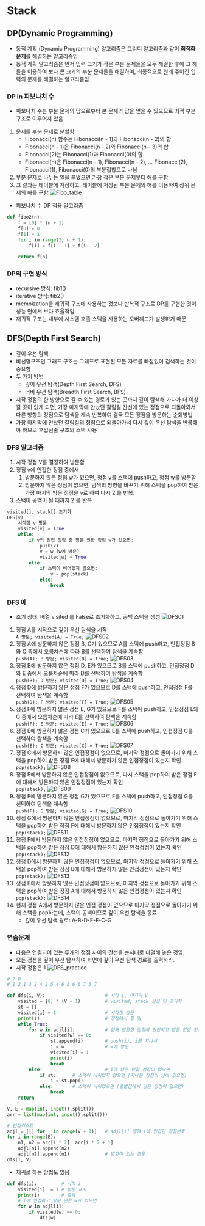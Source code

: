 # Stack
## DP(Dynamic Programming)
- 동적 계획 (Dynamic Programming) 알고리즘은 그리디 알고리즘과 같이 **최적화 문제**를 해결하는 알고리즘임
- 동적 계획 알고리즘은 먼저 입력 크기가 작은 부분 문제들을 모두 해결한 후에 그 해들을 이용하여 보다 큰 크기의 부분 문제들을 해결하여, 최종적으로 원래 주어진 입력의 문제를 해결하는 알고리즘임

### DP in 피보나치 수
- 피보나치 수는 부분 문제의 답으로부터 본 문제의 답을 얻을 수 있으므로 최적 부분 구조로 이루어져 있음
1. 문제를 부분 문제로 분할함
    - Fibonacci(n) 함수는 Fibonacci(n - 1)과 Fibonacci(n - 2)의 합
    - Fibonacci(n - 1)은 Fibonacci(n - 2)와 Fibonacci(n - 3)의 합
    - Fibonacci(2)는 Fibonacci(1)과 Fibonacci(0)의 합
    - Fibonacci(n)은 Fibonacci(n - 1), Fibonacci(n - 2), ... Fibonacci(2), Fibonacci(1), Fibonacci(0)의 부분집합으로 나뉨
2. 부분 문제로 나누는 일을 끝냈으면 가장 작은 부분 문제부터 해를 구함
3. 그 결과는 테이블에 저장하고, 테이블에 저장된 부분 문제의 해를 이용하여 상위 문제의 해를 구함
![Fibo_table](./asset/Fibo_table.PNG)
- 피보나치 수 DP 적용 알고리즘
```python
def fibo2(n):
    f = [0] * (n + 1)
    f[0] = 0
    f[1] = 1
    for i in range(2, n + 1):
        f[i] = f[i - 1] + f[i - 2]
    
    return f[n]
```

### DP의 구현 방식
- recursive 방식: fib1()
- iterative 방식: fib2()
- memoization을 재귀적 구조에 사용하는 것보다 반복적 구조로 DP를 구현한 것이 성능 면에서 보다 효율적임
- 재귀적 구조는 내부에 시스템 호출 스택을 사용하는 오버헤드가 발생하기 때문

## DFS(Depth First Search)
- 깊이 우선 탐색
- 비선형구조인 그래프 구조는 그래프로 표현된 모든 자료를 빠짐없이 검색하는 것이 중요함
- 두 가지 방법
    - 깊이 우선 탐색(Depth First Search, DFS)
    - 너비 우선 탐색(Breadth First Search, BFS)
- 시작 정점의 한 방향으로 갈 수 있는 경로가 있는 곳까지 깊이 탐색해 가다가 더 이상 갈 곳이 없게 되면, 가장 마지막에 만났던 갈림길 간선에 있는 정점으로 되돌아와서 다른 방향의 정점으로 탐색을 계속 반복하여 결국 모든 정점을 방문하는 순회방법
- 가장 마지막에 만났던 갈림길의 정점으로 되돌아가서 다시 깊이 우선 탐색을 반복해야 하므로 후입선출 구조의 스택 사용

### DFS 알고리즘
1. 시작 정점 V를 결정하여 방문함
2. 정점 v에 인접한 정점 중에서
    1. 방문하지 않은 정점 w가 있으면, 정점 v를 스택에 push하고, 정점 w를 방문함
    2. 방문하지 않은 정점이 없으면, 탐색의 방향을 바꾸기 위해 스택을 pop하여 받은 가장 마지막 방문 정점을 v로 하여 다시 2.를 반복.
3. 스택이 공백이 될 때까지 2.를 반복
```python
visited[], stack[] 초기화
DFS(v)
    시작점 v 방문
    visited[v] = True
    while:
        if v의 인접 정점 중 방문 안한 정점 w가 있으면:
            push(v)
            v = w (w에 방문)
            visited[w] = True
        else:
            if 스택이 비어있지 않으면:
                v = pop(stack)
            else:
                break
```

### DFS 예
- 초기 상태: 배열 visited 를 False로 초기화하고, 공백 스택을 생성
![DFS01](./asset/DFS01.PNG)
1. 정점 A를 시작으로 깊이 우선 탐색을 시작    
`A 방문; visited[A] = True;`
![DFS02](./asset/DFS02.PNG)
2. 정점 A에 방문하지 않은 정점 B, C가 있으므로 A를 스택에 push하고, 인접정점 B와 C 중에서 오름차순에 따라 B를 선택하여 탐색을 계속함    
`push(A); B 방문; visited[B] = True;`
![DFS03](./asset/DFS03.PNG)
3. 정점 B에 방문하지 않은 정점 D, E가 있으므로 B를 스택에 push하고, 인접정점 D와 E 중에서 오름차순에 따라 D를 선택하여 탐색을 계속함    
`push(B); D 방문; visited[D] = True;`
![DFS04](./asset/DFS04.PNG)
4. 정점 D에 방문하지 않은 정점 F가 있으므로 D를 스택에 push하고, 인접정점 F를 선택하여 탐색을 계속함    
`push(D); F 방문; visited[F] = True;`
![DFS05](./asset/DFS05.PNG)
5. 정점 F에 방문하지 않은 정점 E, G가 있으므로 F를 스택에 push하고, 인접정점 E와 G 중에서 오름차순에 따라 E를 선택하여 탐색을 계속함    
`push(F); E 방문; visited[E] = True;`
![DFS06](./asset/DFS06.PNG)
6. 정점 E에 방문하지 않은 정점 C가 있으므로 E를 스택에 push하고, 인접정점 C를 선택하여 탐색을 계속함    
`push(E); C 방문; visited[C] = True;`
![DFS07](./asset/DFS07.PNG)
7. 정점 C에서 방문하지 않은 인접정점이 없으므로, 마지막 정점으로 돌아가기 위해 스택을 pop하여 받은 정점 E에 대해서 방문하지 않은 인접정점이 있는지 확인    
`pop(stack);`
![DFS08](./asset/DFS08.PNG)
8. 정점 E에서 방문하지 않은 인접정점이 없으므로, 다시 스택을 pop하여 받은 정점 F에 대해서 방문하지 않은 인접정점이 있는지 확인    
`pop(stack);`
![DFS09](./asset/DFS09.PNG)
9. 정점 F에 방문하지 않은 정점 G가 있으므로 F를 스택에 push하고, 인접정점 G를 선택하여 탐색을 계속함    
`push(F); G 방문; visited[G] = True;`
![DFS10](./asset/DFS10.PNG)
10. 정점 G에서 방문하지 않은 인접정점이 없으므로, 마지막 정점으로 돌아가기 위해 스택을 pop하여 받은 정점 F에 대해서 방문하지 않은 인접정점이 있는지 확인    
`pop(stack);`
![DFS11](./asset/DFS11.PNG)
11. 정점 F에서 방문하지 않은 인접정점이 없으므로, 마지막 정점으로 돌아가기 위해 스택을 pop하여 받은 정점 D에 대해서 방문하지 않은 인접정점이 있는지 확인    
`pop(stack);`
![DFS12](./asset/DFS12.PNG)
12. 정점 D에서 방문하지 않은 인접정점이 없으므로, 마지막 정점으로 돌아가기 위해 스택을 pop하여 받은 정점 B에 대해서 방문하지 않은 인접정점이 있는지 확인    
`pop(stack);`
![DFS13](./asset/DFS13.PNG)
13. 정점 B에서 방문하지 않은 인접정점이 없으므로, 마지막 정점으로 돌아가기 위해 스택을 pop하여 받은 정점 A에 대해서 방문하지 않은 인접정점이 있는지 확인    
`pop(stack);`
![DFS14](./asset/DFS14.PNG)
14. 현재 정점 A에서 방문하지 않은 인접 정점이 없으므로 마지막 정점으로 돌아가기 위해 스택을 pop하는데, 스택이 공백이므로 깊이 우선 탐색을 종료    
    - 깊이 우선 탐색 경로: A-B-D-F-E-C-G

### 연습문제
- 다음은 연결되어 있는 두개의 정점 사이의 간선을 순서대로 나열해 놓은 것임.
- 모든 정점을 깊이 우선 탐색하여 화면에 깊이 우선 탐색 경로를 출력하라.
- 시작 정점은 1
![DFS_practice](./asset/DFS_practice.PNG)
```python
# 7 8
# 1 2 1 3 2 4 2 5 4 6 5 6 6 7 3 7

def dfs(i, V):                      # 시작 i, 마지막 V
    visited = [0] * (V + 1)         # visited, stack 생성 및 초기화
    st = []
    visited[i] = 1                  # 시작점 방문
    print(i)                        # 정점에서 할 일
    while True:
        for w in adjl[i]:           # 현재 방문한 정점에 인접하고 방문 안한 정점 w가 있으면
            if visited[w] == 0:
                st.append(i)        # push(i), i를 지나서
                i = w               # w에 방문
                visited[i] = 1
                print(i)
                break
        else:                       # i에 남은 인접 정점이 없으면
            if st:      # 스택이 비어있지 않으면 (지나온 정점이 남아 있으면)
                i = st.pop()
            else:       # 스택이 비어있으면 (출발점에서 남은 정점이 없으면)
                break
    return

V, E = map(int, input().split())
arr = list(map(int, input().split()))

# 인접리스트
adjl = [[] for _ in range(V + 1)]   # adjl[i] 행에 i에 인접인 정점번호
for i in range(E):
    n1, n2 = arr[i * 2], arr[i * 2 + 1]
    adjl[n1].append(n2)
    adjl[n2].append(n1)             # 방향이 없는 경우
dfs(1, V)
```
- 재귀로 하는 방법도 있음
```python
def dfs(i):         # 시작 i
    visited[i]  = 1 # 방문 표시
    print(i)        # 출력
    # i에 인접하고 방문 안한 w가 있으면
    for w in adjl[i]:
        if visited[w] == 0:
            dfs(w)
```